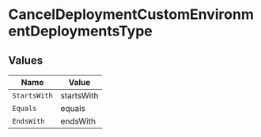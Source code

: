# CancelDeploymentCustomEnvironmentDeploymentsType


## Values

| Name         | Value        |
| ------------ | ------------ |
| `StartsWith` | startsWith   |
| `Equals`     | equals       |
| `EndsWith`   | endsWith     |